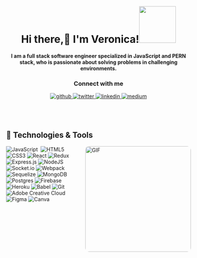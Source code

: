 <h1 align="center">Hi there,👋 I'm Veronica!<img src="https://media.giphy.com/media/bcKmIWkUMCjVm/giphy.gif" width="100"></h1>

<h4 align="center">I am a full stack software engineer specialized in JavaScript and PERN stack, who is passionate about solving problems in challenging environments.
</h4>
<h3 align="center">Connect with me</h3> 
<div align="center">
<a href="https://github.com/veronicaminciuna" target="_blank">
<img src=https://img.shields.io/badge/github-%2324292e.svg?&style=for-the-badge&logo=github&logoColor=white alt=github style="margin-bottom: 5px;" />
</a>
<a href="https://twitter.com/veronicaminci" target="_blank">
<img src=https://img.shields.io/badge/twitter-%2300acee.svg?&style=for-the-badge&logo=twitter&logoColor=white alt=twitter style="margin-bottom: 5px;" />
</a>
<a href="https://linkedin.com/in/veronicaminciuna" target="_blank">
<img src=https://img.shields.io/badge/linkedin-%231E77B5.svg?&style=for-the-badge&logo=linkedin&logoColor=white alt=linkedin style="margin-bottom: 5px;" />
</a>
<a href="https://veronicaminciuna.medium.com/" target="_blank">
<img src=https://img.shields.io/badge/medium-%23292929.svg?&style=for-the-badge&logo=medium&logoColor=white alt=medium style="margin-bottom: 5px;" />
</a>  
</div>  


<br>
<br>
<br>

<h2>🔧&nbsp;Technologies & Tools</h2>
<img align="right" style="width:30vw;border-radius:10px;" alt="GIF" src="https://media.giphy.com/media/pOEbLRT4SwD35IELiQ/giphy.gif" />


![JavaScript](https://img.shields.io/badge/javascript-%23323330.svg?style=for-the-badge&logo=javascript&logoColor=%23F7DF1E)&nbsp; ![HTML5](https://img.shields.io/badge/html5-%23E34F26.svg?style=for-the-badge&logo=html5&logoColor=white) &nbsp;![CSS3](https://img.shields.io/badge/css3-%231572B6.svg?style=for-the-badge&logo=css3&logoColor=white)&nbsp;![React](https://img.shields.io/badge/react-%2320232a.svg?style=for-the-badge&logo=react&logoColor=%2361DAFB)&nbsp;![Redux](https://img.shields.io/badge/redux-%23593d88.svg?style=for-the-badge&logo=redux&logoColor=white)&nbsp;![Express.js](https://img.shields.io/badge/express.js-%23404d59.svg?style=for-the-badge&logo=express&logoColor=%2361DAFB)&nbsp;![NodeJS](https://img.shields.io/badge/node.js-6DA55F?style=for-the-badge&logo=node.js&logoColor=white)&nbsp;![Socket.io](https://img.shields.io/badge/Socket.io-black?style=for-the-badge&logo=socket.io&badgeColor=010101)&nbsp;![Webpack](https://img.shields.io/badge/webpack-%238DD6F9.svg?style=for-the-badge&logo=webpack&logoColor=black)&nbsp;![Sequelize](https://img.shields.io/badge/Sequelize-52B0E7?style=for-the-badge&logo=Sequelize&logoColor=white)&nbsp;![MongoDB](https://img.shields.io/badge/MongoDB-%234ea94b.svg?style=for-the-badge&logo=mongodb&logoColor=white)&nbsp;![Postgres](https://img.shields.io/badge/postgres-%23316192.svg?style=for-the-badge&logo=postgresql&logoColor=white)&nbsp;![Firebase](https://img.shields.io/badge/firebase-%23039BE5.svg?style=for-the-badge&logo=firebase)&nbsp;![Heroku](https://img.shields.io/badge/heroku-%23430098.svg?style=for-the-badge&logo=heroku&logoColor=white)&nbsp;![Babel](https://img.shields.io/badge/Babel-F9DC3e?style=for-the-badge&logo=babel&logoColor=black)&nbsp;![Git](https://img.shields.io/badge/git-%23F05033.svg?style=for-the-badge&logo=git&logoColor=white)&nbsp;![Adobe Creative Cloud](https://img.shields.io/badge/Adobe%20Creative%20Cloud-DA1F26.svg?style=for-the-badge&logo=Adobe%20Creative%20Cloud&logoColor=white)&nbsp;![Figma](https://img.shields.io/badge/figma-%23F24E1E.svg?style=for-the-badge&logo=figma&logoColor=white)&nbsp;![Canva](https://img.shields.io/badge/Canva-%2300C4CC.svg?style=for-the-badge&logo=Canva&logoColor=white)

